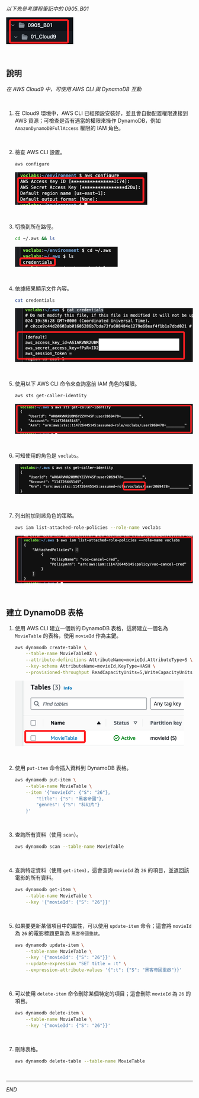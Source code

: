 _以下先參考課程筆記中的 0905_B01_

![](images/img_02.png)

<br>

## 說明

_在 AWS Cloud9 中，可使用 AWS CLI 與 DynamoDB 互動_

<br>

1. 在 Cloud9 環境中，AWS CLI 已經預設安裝好，並且會自動配置權限連接到 AWS 資源；可檢查是否有適當的權限來操作 DynamoDB，例如 `AmazonDynamoDBFullAccess` 權限的 IAM 角色。

<br>

2. 檢查 AWS CLI 設置。

    ```bash
    aws configure
    ```

    ![](images/img_09.png)

<br>

3. 切換到所在路徑。

    ```bash
    cd ~/.aws && ls
    ```

    ![](images/img_10.png)

<br>

4. 依據結果顯示文件內容。

    ```bash
    cat credentials
    ```

    ![](images/img_11.png)

<br>

5. 使用以下 AWS CLI 命令來查詢當前 IAM 角色的權限。

    ```bash
    aws sts get-caller-identity
    ```

    ![](images/img_12.png)

<br>

6. 可知使用的角色是 `voclabs`。

    ![](images/img_13.png)

<br>

7. 列出附加到該角色的策略。

    ```bash
    aws iam list-attached-role-policies --role-name voclabs
    ```

    ![](images/img_14.png)

<br>

## 建立 DynamoDB 表格

1. 使用 AWS CLI 建立一個新的 DynamoDB 表格，這將建立一個名為 `MovieTable` 的表格，使用 `movieId` 作為主鍵。

    ```bash
    aws dynamodb create-table \
        --table-name MovieTable02 \
        --attribute-definitions AttributeName=movieId,AttributeType=S \
        --key-schema AttributeName=movieId,KeyType=HASH \
        --provisioned-throughput ReadCapacityUnits=5,WriteCapacityUnits=5
    ```

    ![](images/img_15.png)

<br>

2. 使用 `put-item` 命令插入資料到 DynamoDB 表格。

    ```bash
    aws dynamodb put-item \
        --table-name MovieTable \
        --item '{"movieId": {"S": "26"},
            "title": {"S": "黑客帝國"},
            "genres": {"S": "科幻片"}
        }'
    ```

<br>

3. 查詢所有資料（使用 `scan`）。

    ```bash
    aws dynamodb scan --table-name MovieTable
    ```

<br>

4. 查詢特定資料（使用 `get-item`），這會查詢 `movieId` 為 `26` 的項目，並返回該電影的所有資料。

    ```bash
    aws dynamodb get-item \
        --table-name MovieTable \
        --key '{"movieId": {"S": "26"}}'
    ```

<br>

5. 如果要更新某個項目中的屬性，可以使用 `update-item` 命令；這會將 `movieId` 為 `26` 的電影標題更新為 `黑客帝國重啟`。

    ```bash
    aws dynamodb update-item \
        --table-name MovieTable \
        --key '{"movieId": {"S": "26"}}' \
        --update-expression "SET title = :t" \
        --expression-attribute-values '{":t": {"S": "黑客帝國重啟"}}'
    ```

<br>

6. 可以使用 `delete-item` 命令刪除某個特定的項目；這會刪除 `movieId` 為 `26` 的項目。

    ```bash
    aws dynamodb delete-item \
        --table-name MovieTable \
        --key '{"movieId": {"S": "26"}}'
    ```

<br>

7. 刪除表格。

    ```bash
    aws dynamodb delete-table --table-name MovieTable
    ```

<br>

___

_END_